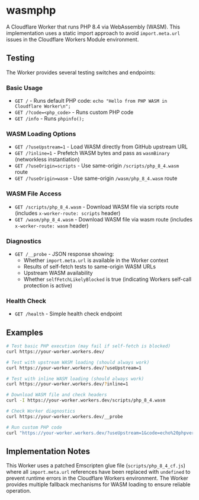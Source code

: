 # wasmphp

A Cloudflare Worker that runs PHP 8.4 via WebAssembly (WASM). This implementation uses a static import approach to avoid `import.meta.url` issues in the Cloudflare Workers Module environment.

## Testing

The Worker provides several testing switches and endpoints:

### Basic Usage
- `GET /` - Runs default PHP code: `echo "Hello from PHP WASM in Cloudflare Worker\n";`
- `GET /?code=<php_code>` - Runs custom PHP code
- `GET /info` - Runs `phpinfo();`

### WASM Loading Options
- `GET /?useUpstream=1` - Load WASM directly from GitHub upstream URL
- `GET /?inline=1` - Prefetch WASM bytes and pass as `wasmBinary` (networkless instantiation)
- `GET /?useOrigin=scripts` - Use same-origin `/scripts/php_8_4.wasm` route
- `GET /?useOrigin=wasm` - Use same-origin `/wasm/php_8_4.wasm` route

### WASM File Access
- `GET /scripts/php_8_4.wasm` - Download WASM file via scripts route (includes `x-worker-route: scripts` header)
- `GET /wasm/php_8_4.wasm` - Download WASM file via wasm route (includes `x-worker-route: wasm` header)

### Diagnostics
- `GET /__probe` - JSON response showing:
  - Whether `import.meta.url` is available in the Worker context
  - Results of self-fetch tests to same-origin WASM URLs
  - Upstream WASM availability
  - Whether `selfFetchLikelyBlocked` is true (indicating Workers self-call protection is active)

### Health Check
- `GET /health` - Simple health check endpoint

## Examples

```bash
# Test basic PHP execution (may fail if self-fetch is blocked)
curl https://your-worker.workers.dev/

# Test with upstream WASM loading (should always work)
curl https://your-worker.workers.dev/?useUpstream=1

# Test with inline WASM loading (should always work)
curl https://your-worker.workers.dev/?inline=1

# Download WASM file and check headers
curl -I https://your-worker.workers.dev/scripts/php_8_4.wasm

# Check Worker diagnostics
curl https://your-worker.workers.dev/__probe

# Run custom PHP code
curl "https://your-worker.workers.dev/?useUpstream=1&code=echo%20phpversion();"
```

## Implementation Notes

This Worker uses a patched Emscripten glue file (`scripts/php_8_4_cf.js`) where all `import.meta.url` references have been replaced with `undefined` to prevent runtime errors in the Cloudflare Workers environment. The Worker provides multiple fallback mechanisms for WASM loading to ensure reliable operation.